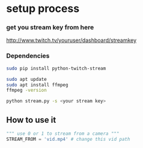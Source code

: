 # setup process

### get you stream key from here
http://www.twitch.tv/youruser/dashboard/streamkey

### Dependencies  

```bash
sudo pip install python-twitch-stream
```

```bash
sudo apt update
sudo apt install ffmpeg
ffmpeg -version
```

```bash
python stream.py -s <your stream key>
```
## How to use it
```python
""" use 0 or 1 to stream from a camera """
STREAM_FROM = 'vid.mp4' # change this vid path
```


